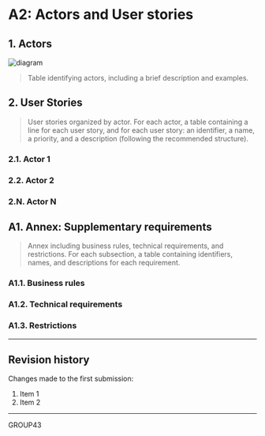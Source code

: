 # A2: Actors and User stories

## 1. Actors

![diagram](https://yuml.me/f11f9fdb.png)
> Table identifying actors, including a brief description and examples.

## 2. User Stories

> User stories organized by actor.
> For each actor, a table containing a line for each user story, and for each user story: an identifier, a name, a priority, and a description (following the recommended structure).

### 2.1. Actor 1

### 2.2. Actor 2

### 2.N. Actor N

## A1. Annex: Supplementary requirements

> Annex including business rules, technical requirements, and restrictions.
> For each subsection, a table containing identifiers, names, and descriptions for each requirement.

### A1.1. Business rules

### A1.2. Technical requirements

### A1.3. Restrictions

***

## Revision history

Changes made to the first submission:
1. Item 1
1. Item 2

***

GROUP43